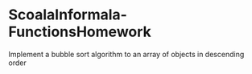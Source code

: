 # ScoalaInformala-FunctionsHomework

Implement a bubble sort algorithm to an array of objects in descending order
